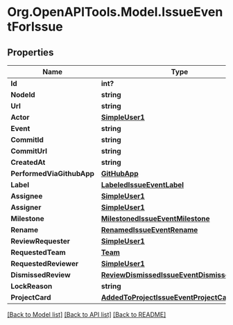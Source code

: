 # Org.OpenAPITools.Model.IssueEventForIssue

## Properties

Name | Type | Description | Notes
------------ | ------------- | ------------- | -------------
**Id** | **int?** |  | 
**NodeId** | **string** |  | 
**Url** | **string** |  | 
**Actor** | [**SimpleUser1**](SimpleUser1.md) |  | 
**Event** | **string** |  | 
**CommitId** | **string** |  | 
**CommitUrl** | **string** |  | 
**CreatedAt** | **string** |  | 
**PerformedViaGithubApp** | [**GitHubApp**](GitHubApp.md) |  | 
**Label** | [**LabeledIssueEventLabel**](LabeledIssueEventLabel.md) |  | 
**Assignee** | [**SimpleUser1**](SimpleUser1.md) |  | 
**Assigner** | [**SimpleUser1**](SimpleUser1.md) |  | 
**Milestone** | [**MilestonedIssueEventMilestone**](MilestonedIssueEventMilestone.md) |  | 
**Rename** | [**RenamedIssueEventRename**](RenamedIssueEventRename.md) |  | 
**ReviewRequester** | [**SimpleUser1**](SimpleUser1.md) |  | 
**RequestedTeam** | [**Team**](Team.md) |  | [optional] 
**RequestedReviewer** | [**SimpleUser1**](SimpleUser1.md) |  | [optional] 
**DismissedReview** | [**ReviewDismissedIssueEventDismissedReview**](ReviewDismissedIssueEventDismissedReview.md) |  | 
**LockReason** | **string** |  | 
**ProjectCard** | [**AddedToProjectIssueEventProjectCard**](AddedToProjectIssueEventProjectCard.md) |  | [optional] 

[[Back to Model list]](../README.md#documentation-for-models) [[Back to API list]](../README.md#documentation-for-api-endpoints) [[Back to README]](../README.md)

